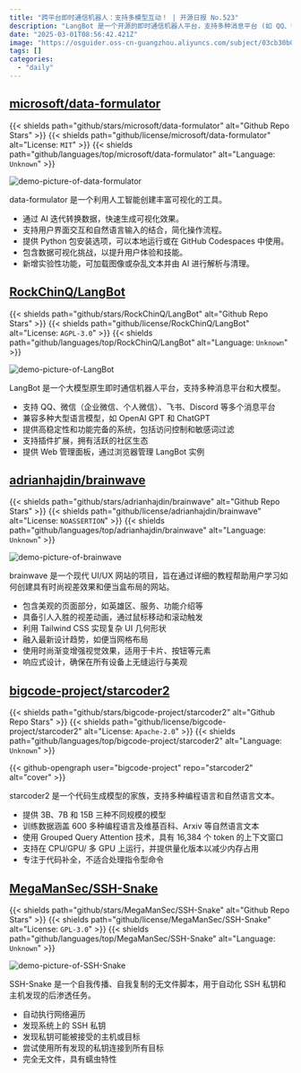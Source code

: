 ```yaml
---
title: "跨平台即时通信机器人：支持多模型互动！ | 开源日报 No.523"
description: "LangBot 是一个开源的即时通信机器人平台，支持多种消息平台 (如 QQ、微信、飞书、Discord) 和大型语言模型 (如 OpenAI GPT 和 ChatGPT)。它具备高稳定性和完整的功能 (如访问控制和敏感词过滤)，支持插件扩展，拥有活跃的社区生态，并提供 Web 管理面板以便于管理实例。"
date: "2025-03-01T08:56:42.421Z"
image: "https://osguider.oss-cn-guangzhou.aliyuncs.com/subject/03cb30b0ef45867f7e59fb6815549d00.png"
tags: []
categories:
  - "daily"
---
```


## [microsoft/data-formulator](https://github.com/microsoft/data-formulator)

{{< shields path="github/stars/microsoft/data-formulator" alt="Github Repo Stars" >}} {{< shields path="github/license/microsoft/data-formulator" alt="License: `MIT`" >}} {{< shields path="github/languages/top/microsoft/data-formulator" alt="Language: `Unknown`" >}}

![demo-picture-of-data-formulator](https://static.osguider.com/subject/github/microsoft/data-formulator/88387f9e78ccc633d71657bf80b48a80.png)

data-formulator 是一个利用人工智能创建丰富可视化的工具。

- 通过 AI 迭代转换数据，快速生成可视化效果。
- 支持用户界面交互和自然语言输入的结合，简化操作流程。
- 提供 Python 包安装选项，可以本地运行或在 GitHub Codespaces 中使用。
- 包含数据可视化挑战，以提升用户体验和技能。
- 新增实验性功能，可加载图像或杂乱文本并由 AI 进行解析与清理。
  
## [RockChinQ/LangBot](https://github.com/RockChinQ/LangBot)

{{< shields path="github/stars/RockChinQ/LangBot" alt="Github Repo Stars" >}} {{< shields path="github/license/RockChinQ/LangBot" alt="License: `AGPL-3.0`" >}} {{< shields path="github/languages/top/RockChinQ/LangBot" alt="Language: `Unknown`" >}}

![demo-picture-of-LangBot](https://static.osguider.com/subject/github/RockChinQ/LangBot/39791c5cdfd9f2cf4a5d06ead887772c.png)

LangBot 是一个大模型原生即时通信机器人平台，支持多种消息平台和大模型。

- 支持 QQ、微信（企业微信、个人微信）、飞书、Discord 等多个消息平台
- 兼容多种大型语言模型，如 OpenAI GPT 和 ChatGPT
- 提供高稳定性和功能完备的系统，包括访问控制和敏感词过滤
- 支持插件扩展，拥有活跃的社区生态
- 提供 Web 管理面板，通过浏览器管理 LangBot 实例
  
## [adrianhajdin/brainwave](https://github.com/adrianhajdin/brainwave)

{{< shields path="github/stars/adrianhajdin/brainwave" alt="Github Repo Stars" >}} {{< shields path="github/license/adrianhajdin/brainwave" alt="License: `NOASSERTION`" >}} {{< shields path="github/languages/top/adrianhajdin/brainwave" alt="Language: `Unknown`" >}}

![demo-picture-of-brainwave](https://static.osguider.com/subject/github/adrianhajdin/brainwave/6e3e06debd576aa90f77861902ab9c18.png)

brainwave 是一个现代 UI/UX 网站的项目，旨在通过详细的教程帮助用户学习如何创建具有时尚视差效果和便当盒布局的网站。

- 包含美观的页面部分，如英雄区、服务、功能介绍等
- 具备引人入胜的视差动画，通过鼠标移动和滚动触发
- 利用 Tailwind CSS 实现复杂 UI 几何形状
- 融入最新设计趋势，如便当网格布局
- 使用时尚渐变增强视觉效果，适用于卡片、按钮等元素
- 响应式设计，确保在所有设备上无缝运行与美观
  
## [bigcode-project/starcoder2](https://github.com/bigcode-project/starcoder2)

{{< shields path="github/stars/bigcode-project/starcoder2" alt="Github Repo Stars" >}} {{< shields path="github/license/bigcode-project/starcoder2" alt="License: `Apache-2.0`" >}} {{< shields path="github/languages/top/bigcode-project/starcoder2" alt="Language: `Unknown`" >}}

{{< github-opengraph user="bigcode-project" repo="starcoder2" alt="cover" >}}

starcoder2 是一个代码生成模型的家族，支持多种编程语言和自然语言文本。

- 提供 3B、7B 和 15B 三种不同规模的模型
- 训练数据涵盖 600 多种编程语言及维基百科、Arxiv 等自然语言文本
- 使用 Grouped Query Attention 技术，具有 16,384 个 token 的上下文窗口
- 支持在 CPU/GPU/ 多 GPU 上运行，并提供量化版本以减少内存占用
- 专注于代码补全，不适合处理指令型命令
  
## [MegaManSec/SSH-Snake](https://github.com/MegaManSec/SSH-Snake)

{{< shields path="github/stars/MegaManSec/SSH-Snake" alt="Github Repo Stars" >}} {{< shields path="github/license/MegaManSec/SSH-Snake" alt="License: `GPL-3.0`" >}} {{< shields path="github/languages/top/MegaManSec/SSH-Snake" alt="Language: `Unknown`" >}}

![demo-picture-of-SSH-Snake](https://static.osguider.com/subject/github/MegaManSec/SSH-Snake/52505dfacdeeba30473344afb8b922a3.png)

SSH-Snake 是一个自我传播、自我复制的无文件脚本，用于自动化 SSH 私钥和主机发现的后渗透任务。

- 自动执行网络遍历
- 发现系统上的 SSH 私钥
- 发现私钥可能被接受的主机或目标
- 尝试使用所有发现的私钥连接到所有目标
- 完全无文件，具有蠕虫特性
  
